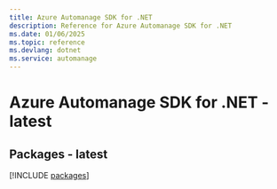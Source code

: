 ```yaml
---
title: Azure Automanage SDK for .NET
description: Reference for Azure Automanage SDK for .NET
ms.date: 01/06/2025
ms.topic: reference
ms.devlang: dotnet
ms.service: automanage
---
```

# Azure Automanage SDK for .NET - latest
## Packages - latest
[!INCLUDE [packages](automanage-index.md)]